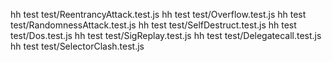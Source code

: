 hh test test/ReentrancyAttack.test.js
hh test test/Overflow.test.js
hh test test/RandomnessAttack.test.js
hh test test/SelfDestruct.test.js
hh test test/Dos.test.js
hh test test/SigReplay.test.js
hh test test/Delegatecall.test.js
hh test test/SelectorClash.test.js
